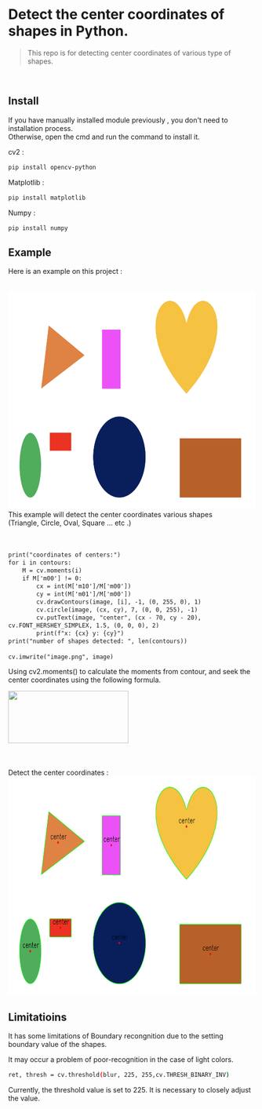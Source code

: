 # Detect the center coordinates of shapes in Python.

> This repo is for detecting center coordinates of various type of shapes.  
<br/>


## Install


If you have manually installed module previously , you don't need to installation process.  
Otherwise, open the cmd and run the command to install it.


cv2 : 

```sh
pip install opencv-python
```

Matplotlib : 

```sh
pip install matplotlib
```

Numpy : 

```sh
pip install numpy
```



## Example

Here is an example on this project :

<br/>
<img src="./source_image_ex/shapes.png" width="800" height="445"/>
<br/>
This example will detect the center coordinates various shapes<br/>
(Triangle, Circle, Oval, Square ... etc .)
<br/><br/><br/>




```
print("coordinates of centers:")
for i in contours:
    M = cv.moments(i)
    if M['m00'] != 0:
        cx = int(M['m10']/M['m00'])
        cy = int(M['m01']/M['m00'])
        cv.drawContours(image, [i], -1, (0, 255, 0), 1)
        cv.circle(image, (cx, cy), 7, (0, 0, 255), -1)
        cv.putText(image, "center", (cx - 70, cy - 20), cv.FONT_HERSHEY_SIMPLEX, 1.5, (0, 0, 0), 2)
        print(f"x: {cx} y: {cy}")
print("number of shapes detected: ", len(contours))

cv.imwrite("image.png", image)
```

Using cv2.moments() to calculate the moments from contour, and seek the center coordinates using the following formula.


<img src="./image/formula.png" width="245" height="107"/>


<br/><br/>
Detect the center coordinates : 
<img src="./output_images_ex/image.png" width="800" height="445"/>


## Limitatioins


It has some limitations of Boundary recongnition due to the setting boundary value of the shapes.  

It may occur a problem of poor-recognition in the case of light colors.


```sh
ret, thresh = cv.threshold(blur, 225, 255,cv.THRESH_BINARY_INV)
```

Currently, the threshold value is set to 225. It is necessary to closely adjust the value.



 
